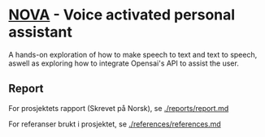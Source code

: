  [NOVA](https://www.openai.com) - Voice activated personal assistant
==================================


A hands-on exploration of how to make speech to text and text to speech,
aswell as exploring how to integrate Opensai's API to assist the user.

## Report
For prosjektets rapport (Skrevet på Norsk), se [./reports/report.md](./reports/report.md)

For referanser brukt i prosjektet, se [./references/references.md](./references/references.md)
